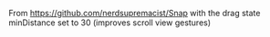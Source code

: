 From https://github.com/nerdsupremacist/Snap with the drag state minDistance set to 30 (improves scroll view gestures)
